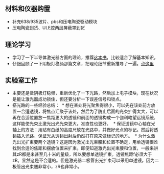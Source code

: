 ## 材料和仪器购置
- 补充638/935波片、pbs和压电陶瓷驱动模块
- 压电陶瓷到货、ULE腔两层屏蔽罩到货
## 理论学习
- 学习了一下半导体激光器方面的理论，推荐[这本书]()，比较适合了解基本知识。
- 仔细回顾了一下阴极灯稳频那篇文章，把理论细节重新推导了一遍。[点这里]()

## 实验室工作
* 主要还是做阴极灯稳频，重新优化了一下光路，然后加上电子模块，现在状况是能让激光器成功锁住，但还要分析一下误差信号和锁点。
* 搭光路的一些经验总结：
  * 想在某处将光聚焦得很小，可以先在该处前方放置一合适透镜，将焦点汇聚于该处，然后为了防止后面的光束扩得太大，可以再在合适位置放一焦距更大的透镜和前面的透镜构成一个伽利略望远镜系统，这样能使光束比激光出光光束更大，准直性也更好。
  * 保证透镜中心轴在光轴上的方法：用贴有白纸的高度尺放在光路中，并做好光点的标记。然后将透镜插入光路，保证光从透镜出射后仍然打在原来做标记的地方。
  * 为什么激光出光扩束要两个透镜？这是因为激光出光束腰和位置不确定，用单透镜很难找到合适的焦距和摆放位置来扩束。即便知道激光出光束腰和位置，一般来讲其zR都是米甚至几十米的量级，所以要想单透镜扩束，透镜焦距f必须大于zR。显然这是不合适的。但是激光器二极管出光扩束可以采用单透镜，因为二极管出光束腰非常小，zR也非常小。

